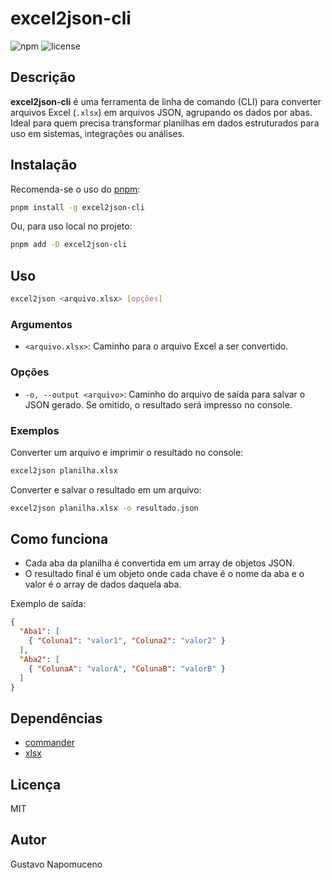 # excel2json-cli

![npm](https://img.shields.io/npm/v/excel2json-cli)
![license](https://img.shields.io/npm/l/excel2json-cli)

## Descrição

**excel2json-cli** é uma ferramenta de linha de comando (CLI) para converter arquivos Excel (`.xlsx`) em arquivos JSON, agrupando os dados por abas. Ideal para quem precisa transformar planilhas em dados estruturados para uso em sistemas, integrações ou análises.

## Instalação

Recomenda-se o uso do [pnpm](https://pnpm.io/):

```bash
pnpm install -g excel2json-cli
```

Ou, para uso local no projeto:

```bash
pnpm add -D excel2json-cli
```

## Uso

```bash
excel2json <arquivo.xlsx> [opções]
```

### Argumentos

- `<arquivo.xlsx>`: Caminho para o arquivo Excel a ser convertido.

### Opções

- `-o, --output <arquivo>`: Caminho do arquivo de saída para salvar o JSON gerado. Se omitido, o resultado será impresso no console.

### Exemplos

Converter um arquivo e imprimir o resultado no console:

```bash
excel2json planilha.xlsx
```

Converter e salvar o resultado em um arquivo:

```bash
excel2json planilha.xlsx -o resultado.json
```

## Como funciona

- Cada aba da planilha é convertida em um array de objetos JSON.
- O resultado final é um objeto onde cada chave é o nome da aba e o valor é o array de dados daquela aba.

Exemplo de saída:

```json
{
  "Aba1": [
    { "Coluna1": "valor1", "Coluna2": "valor2" }
  ],
  "Aba2": [
    { "ColunaA": "valorA", "ColunaB": "valorB" }
  ]
}
```

## Dependências

- [commander](https://www.npmjs.com/package/commander)
- [xlsx](https://www.npmjs.com/package/xlsx)

## Licença

MIT

## Autor

Gustavo Napomuceno